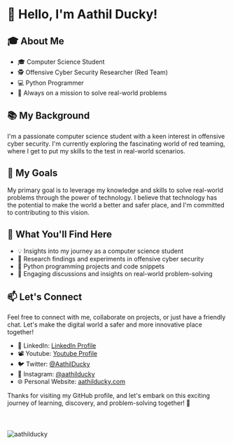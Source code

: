 # 👋 Hello, I'm Aathil Ducky!

## 🎓 About Me
- 🎓 Computer Science Student
- 🕵️ Offensive Cyber Security Researcher (Red Team)
- 💻 Python Programmer
- 🔭 Always on a mission to solve real-world problems

## 📚 My Background
I'm a passionate computer science student with a keen interest in offensive cyber security. I'm currently exploring the fascinating world of red teaming, where I get to put my skills to the test in real-world scenarios.

## 🌟 My Goals
My primary goal is to leverage my knowledge and skills to solve real-world problems through the power of technology. I believe that technology has the potential to make the world a better and safer place, and I'm committed to contributing to this vision.

## 🚀 What You'll Find Here
- 💡 Insights into my journey as a computer science student
- 📝 Research findings and experiments in offensive cyber security
- 🐍 Python programming projects and code snippets
- 💬 Engaging discussions and insights on real-world problem-solving

## 📫 Let's Connect
Feel free to connect with me, collaborate on projects, or just have a friendly chat. Let's make the digital world a safer and more innovative place together!

- 💼 LinkedIn: [LinkedIn Profile](https://www.linkedin.com/in/aathil-ducky-95b12a218)
- 📽️ Youtube: [Youtube Profile](https://www.youtube.com/@aathilducky)
- 🐦 Twitter: [@AathilDucky](https://twitter.com/AathilDucky)
- 📸 Instagram: [@aathilducky](https://www.instagram.com/aathilducky/)
- 🌐 Personal Website: [aathilducky.com](https://www.aathilducky.com)

Thanks for visiting my GitHub profile, and let's embark on this exciting journey of learning, discovery, and problem-solving together! 🚀



###

<br>
<p align="left"> <img src="https://komarev.com/ghpvc/?username=aathilducky&label=Profile%20views&color=0e75b6&style=flat" alt="aathilducky" /> </p>
<br>
